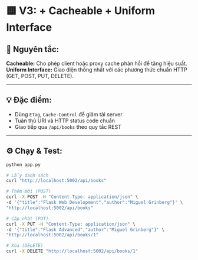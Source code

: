 # 🟨 V3: + Cacheable + Uniform Interface

## 🧩 Nguyên tắc:
**Cacheable:** Cho phép client hoặc proxy cache phản hồi để tăng hiệu suất.  
**Uniform Interface:** Giao diện thống nhất với các phương thức chuẩn HTTP (GET, POST, PUT, DELETE).

---

## 💡 Đặc điểm:
- Dùng `ETag`, `Cache-Control` để giảm tải server  
- Tuân thủ URI và HTTP status code chuẩn  
- Giao tiếp qua `/api/books` theo quy tắc REST  

---

## ⚙️ Chạy & Test:
```bash
python app.py

# Lấy danh sách
curl "http://localhost:5002/api/books"

# Thêm mới (POST)
curl -X POST -H "Content-Type: application/json" \
-d '{"title":"Flask Web Development","author":"Miguel Grinberg"}' \
"http://localhost:5002/api/books"

# Cập nhật (PUT)
curl -X PUT -H "Content-Type: application/json" \
-d '{"title":"Flask Advanced","author":"Miguel Grinberg"}' \
"http://localhost:5002/api/books/1"

# Xóa (DELETE)
curl -X DELETE "http://localhost:5002/api/books/1"
